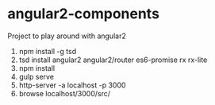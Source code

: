 # angular2-components
Project to play around with angular2 

1. npm install -g tsd
2. tsd install angular2 angular2/router es6-promise rx rx-lite
3. npm install
4. gulp serve
5. http-server -a localhost -p 3000
6. browse localhost/3000/src/